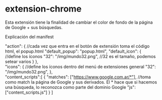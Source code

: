 # extension-chrome
 
Esta extensión tiene la finalidad de cambiar el color de fondo de la página de Google + sus búsquedas.

 Explicación del manifest

  "action": { //cada vez que entra en el botón de extensión toma el código html, el popup.html
    "default_popup": "popup.html",
    "default_icon": { //define los íconos 
      "32": "/img/mundo32.png", //32 es el tamaño, podemos setear varios
    }
  },
  <br>
  "icons": { //define los íconos dentro del menú de extensiones general
    "32": "/img/mundo32.png",
  },
  <br>
  "content_scripts":[
    {
      "matches": ["https://www.google.com.ar/*"], //toma como match la página de Google y sus derivados. El * hace que si hacemos una búsqueda, lo reconozca como parte del dominio Google
      "js": ["content_scripts.js"]
    }
  ]
  
